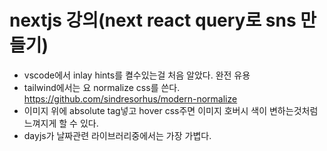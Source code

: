 # nextjs 강의(next react query로 sns 만들기)

- vscode에서 inlay hints를 켤수있는걸 처음 알았다. 완전 유용
- tailwind에서는 요 normalize css를 쓴다. https://github.com/sindresorhus/modern-normalize
- 이미지 위에 absolute tag넣고 hover css주면 이미지 호버시 색이 변하는것처럼 느껴지게 할 수 있다.
- dayjs가 날짜관련 라이브러리중에서는 가장 가볍다.
